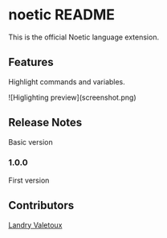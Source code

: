 # noetic README

This is the official Noetic language extension.

## Features

Highlight commands and variables.

\!\[Higlighting preview\]\(screenshot.png\)

## Release Notes

Basic version

### 1.0.0

First version

## Contributors

[Landry Valetoux](https://github.com/landry42)
